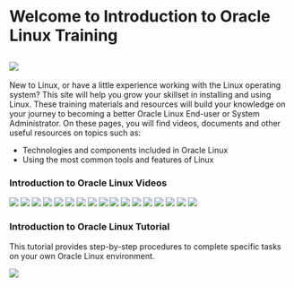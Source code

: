 # Welcome to Introduction to Oracle Linux Training
![](../common/images/IntroOL.png)
---
New to Linux, or have a little experience working with the Linux operating system?
This site will help you grow your skillset in installing and using Linux. These training materials and resources will build your knowledge on your journey to becoming a better Oracle Linux End-user or System Administrator.
On these pages, you will find videos, documents and other useful resources on topics such as:

- Technologies and components included in Oracle Linux 
- Using the most common tools and features of Linux

### Introduction to Oracle Linux Videos
[![](../common/images/why_tmp.png)](https://youtu.be/GzON3q8S00Y)
[![](../common/images/intro_install_tmp.png)](https://youtu.be/dvvP4wpsAQI)
[![](../common/images/shell_tmp.png)](https://youtu.be/QQSI_901fUU)
[![](../common/images/files_tmp.png)](https://youtu.be/Eo6zhlFHDXE)
[![](../common/images/intro_vim_tmp.png)](https://youtu.be/5xKldV3knzU)
[![](../common/images/intro_ug_tmp.png)](https://youtu.be/rjY_Z9diSwE)
[![](../common/images/perm_tmp.png)](https://youtu.be/Ce5gXQlw_o4)
[![](../common/images/software_tmp.png)](https://youtu.be/QiiVUyUxIc8)
[![](../common/images/intro_net_tmp.png)](https://youtu.be/V6HT5lXo4g0)
[![](../common/images/remote_tmp.png)](https://youtu.be/ednoES-3JfU)
[![](../common/images/adv_tmp.png)](https://youtu.be/xuLdJ3cQrXo)
[![](../common/images/arch_tmp.png)](https://youtu.be/a0zXGhzPRp8)
[![](../common/images/processes_tmp.png)](https://youtu.be/wMaWGV2yqtY)
[![](../common/images/intro_oci_tmp.png)](https://youtu.be/APTzx_7azmA)
[![](../common/images/work_env_tmp.png)](https://youtu.be/kdpfqiAp8BA)
[![](../common/images/tools_tmp.png)](https://youtu.be/ZXO4hqoO52o)
[![](../common/images/script_tmp.png)](https://youtu.be/d6ktKrOOkZs)

### Introduction to Oracle Linux Tutorial
This tutorial provides step-by-step procedures to complete specific tasks on your own Oracle Linux environment.

[![](../common/images/Intro_tut.png)](https://docs.oracle.com/en/learn/shell-commands-intro-to-oracle-linux/index.html)

